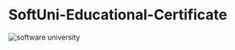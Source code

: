 # SoftUni-Educational-Certificate
 
![software university](https://github.com/svetlanasieber/SoftUni-Educational-Certificate/assets/135451084/e8b9905d-6951-4a4d-8f7b-4e400fdba34f)
